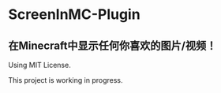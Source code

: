 # ScreenInMC-Plugin
## 在Minecraft中显示任何你喜欢的图片/视频！

Using MIT License.

This project is working in progress.

